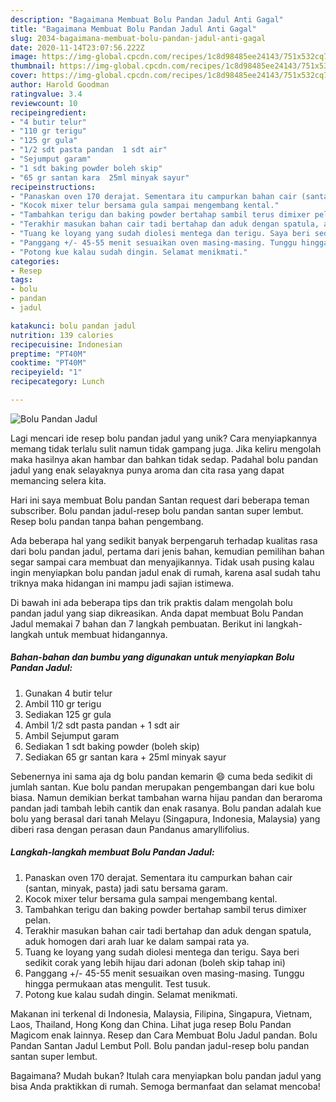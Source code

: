 ```yaml
---
description: "Bagaimana Membuat Bolu Pandan Jadul Anti Gagal"
title: "Bagaimana Membuat Bolu Pandan Jadul Anti Gagal"
slug: 2034-bagaimana-membuat-bolu-pandan-jadul-anti-gagal
date: 2020-11-14T23:07:56.222Z
image: https://img-global.cpcdn.com/recipes/1c8d98485ee24143/751x532cq70/bolu-pandan-jadul-foto-resep-utama.jpg
thumbnail: https://img-global.cpcdn.com/recipes/1c8d98485ee24143/751x532cq70/bolu-pandan-jadul-foto-resep-utama.jpg
cover: https://img-global.cpcdn.com/recipes/1c8d98485ee24143/751x532cq70/bolu-pandan-jadul-foto-resep-utama.jpg
author: Harold Goodman
ratingvalue: 3.4
reviewcount: 10
recipeingredient:
- "4 butir telur"
- "110 gr terigu"
- "125 gr gula"
- "1/2 sdt pasta pandan  1 sdt air"
- "Sejumput garam"
- "1 sdt baking powder boleh skip"
- "65 gr santan kara  25ml minyak sayur"
recipeinstructions:
- "Panaskan oven 170 derajat. Sementara itu campurkan bahan cair (santan, minyak, pasta) jadi satu bersama garam."
- "Kocok mixer telur bersama gula sampai mengembang kental."
- "Tambahkan terigu dan baking powder bertahap sambil terus dimixer pelan."
- "Terakhir masukan bahan cair tadi bertahap dan aduk dengan spatula, aduk homogen dari arah luar ke dalam sampai rata ya."
- "Tuang ke loyang yang sudah diolesi mentega dan terigu. Saya beri sedikit corak yang lebih hijau dari adonan (boleh skip tahap ini)"
- "Panggang +/- 45-55 menit sesuaikan oven masing-masing. Tunggu hingga permukaan atas mengulit. Test tusuk."
- "Potong kue kalau sudah dingin. Selamat menikmati."
categories:
- Resep
tags:
- bolu
- pandan
- jadul

katakunci: bolu pandan jadul 
nutrition: 139 calories
recipecuisine: Indonesian
preptime: "PT40M"
cooktime: "PT40M"
recipeyield: "1"
recipecategory: Lunch

---
```



![Bolu Pandan Jadul](https://img-global.cpcdn.com/recipes/1c8d98485ee24143/751x532cq70/bolu-pandan-jadul-foto-resep-utama.jpg)

Lagi mencari ide resep bolu pandan jadul yang unik? Cara menyiapkannya memang tidak terlalu sulit namun tidak gampang juga. Jika keliru mengolah maka hasilnya akan hambar dan bahkan tidak sedap. Padahal bolu pandan jadul yang enak selayaknya punya aroma dan cita rasa yang dapat memancing selera kita.

Hari ini saya membuat Bolu pandan Santan request dari beberapa teman subscriber. Bolu pandan jadul-resep bolu pandan santan super lembut. Resep bolu pandan tanpa bahan pengembang.

Ada beberapa hal yang sedikit banyak berpengaruh terhadap kualitas rasa dari bolu pandan jadul, pertama dari jenis bahan, kemudian pemilihan bahan segar sampai cara membuat dan menyajikannya. Tidak usah pusing kalau ingin menyiapkan bolu pandan jadul enak di rumah, karena asal sudah tahu triknya maka hidangan ini mampu jadi sajian istimewa.


Di bawah ini ada beberapa tips dan trik praktis dalam mengolah bolu pandan jadul yang siap dikreasikan. Anda dapat membuat Bolu Pandan Jadul memakai 7 bahan dan 7 langkah pembuatan. Berikut ini langkah-langkah untuk membuat hidangannya.

<!--inarticleads1-->

##### Bahan-bahan dan bumbu yang digunakan untuk menyiapkan Bolu Pandan Jadul:

1. Gunakan 4 butir telur
1. Ambil 110 gr terigu
1. Sediakan 125 gr gula
1. Ambil 1/2 sdt pasta pandan + 1 sdt air
1. Ambil Sejumput garam
1. Sediakan 1 sdt baking powder (boleh skip)
1. Sediakan 65 gr santan kara + 25ml minyak sayur


Sebenernya ini sama aja dg bolu pandan kemarin 😄 cuma beda sedikit di jumlah santan. Kue bolu pandan merupakan pengembangan dari kue bolu biasa. Namun demikian berkat tambahan warna hijau pandan dan beraroma pandan jadi tambah lebih cantik dan enak rasanya. Bolu pandan adalah kue bolu yang berasal dari tanah Melayu (Singapura, Indonesia, Malaysia) yang diberi rasa dengan perasan daun Pandanus amaryllifolius. 

<!--inarticleads2-->

##### Langkah-langkah membuat Bolu Pandan Jadul:

1. Panaskan oven 170 derajat. Sementara itu campurkan bahan cair (santan, minyak, pasta) jadi satu bersama garam.
1. Kocok mixer telur bersama gula sampai mengembang kental.
1. Tambahkan terigu dan baking powder bertahap sambil terus dimixer pelan.
1. Terakhir masukan bahan cair tadi bertahap dan aduk dengan spatula, aduk homogen dari arah luar ke dalam sampai rata ya.
1. Tuang ke loyang yang sudah diolesi mentega dan terigu. Saya beri sedikit corak yang lebih hijau dari adonan (boleh skip tahap ini)
1. Panggang +/- 45-55 menit sesuaikan oven masing-masing. Tunggu hingga permukaan atas mengulit. Test tusuk.
1. Potong kue kalau sudah dingin. Selamat menikmati.


Makanan ini terkenal di Indonesia, Malaysia, Filipina, Singapura, Vietnam, Laos, Thailand, Hong Kong dan China. Lihat juga resep Bolu Pandan Magicom enak lainnya. Resep dan Cara Membuat Bolu Jadul pandan. Bolu Pandan Santan Jadul Lembut Poll. Bolu pandan jadul-resep bolu pandan santan super lembut. 

Bagaimana? Mudah bukan? Itulah cara menyiapkan bolu pandan jadul yang bisa Anda praktikkan di rumah. Semoga bermanfaat dan selamat mencoba!
